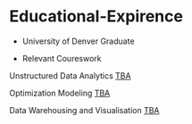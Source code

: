 # Educational-Expirence

- University of Denver Graduate

- Relevant Coureswork

Unstructured Data Analytics [TBA](TBA)

Optimization Modeling [TBA](TBA)

Data Warehousing and Visualisation [TBA](TBA)
